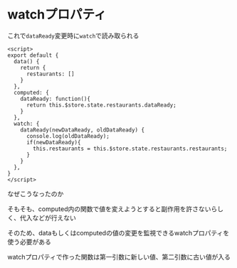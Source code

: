 # watchプロパティ



これで`dataReady`変更時に`watch`で読み取られる

```vue
<script>
export default {
  data() {
    return {
      restaurants: []
    }
  },
  computed: {
    dataReady: function(){
      return this.$store.state.restaurants.dataReady;
    }
  },
  watch: {
    dataReady(newDataReady, oldDataReady) {
      console.log(oldDataReady);
      if(newDataReady){
        this.restaurants = this.$store.state.restaurants.restaurants;
      }
    }
  },
}
</script>
```



なぜこうなったのか

そもそも、computed内の関数で値を変えようとすると副作用を許さないらしく、代入などが行えない



そのため、dataもしくはcomputedの値の変更を監視できるwatchプロパティを使う必要がある

watchプロパティで作った関数は第一引数に新しい値、第二引数に古い値が入る